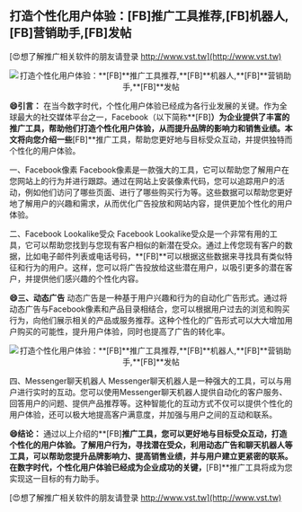## **打造个性化用户体验：**[FB]**推广工具推荐,**[FB]**机器人,**[FB]**营销助手,**[FB]**发帖**

[😍想了解推广相关软件的朋友请登录 http://www.vst.tw](http://www.vst.tw)

 <center><img src="https://vst.tw/MP4/tuiguang/png/5.png" alt="打造个性化用户体验：**[FB]**推广工具推荐,**[FB]**机器人,**[FB]**营销助手,**[FB]**发帖"></center>

**😄引言：**
在当今数字时代，个性化用户体验已经成为各行业发展的关键。作为全球最大的社交媒体平台之一，Facebook（以下简称**[FB]**）为企业提供了丰富的推广工具，帮助他们打造个性化用户体验，从而提升品牌的影响力和销售业绩。本文将向您介绍一些**[FB]**推广工具，帮助您更好地与目标受众互动，并提供独特而个性化的用户体验。

一、Facebook像素
Facebook像素是一款强大的工具，它可以帮助您了解用户在您网站上的行为并进行跟踪。通过在网站上安装像素代码，您可以追踪用户的活动，例如他们访问了哪些页面、进行了哪些购买行为等。这些数据可以帮助您更好地了解用户的兴趣和需求，从而优化广告投放和网站内容，提供更加个性化的用户体验。

二、Facebook Lookalike受众
Facebook Lookalike受众是一个非常有用的工具，它可以帮助您找到与您现有客户相似的新潜在受众。通过上传您现有客户的数据，比如电子邮件列表或电话号码，**[FB]**可以根据这些数据来寻找具有类似特征和行为的用户。这样，您可以将广告投放给这些潜在用户，以吸引更多的潜在客户，并提供他们感兴趣的个性化内容。

**😄三、动态广告**
动态广告是一种基于用户兴趣和行为的自动化广告形式。通过将动态广告与Facebook像素和产品目录相结合，您可以根据用户过去的浏览和购买行为，向他们展示相关的产品或服务推荐。这种个性化的广告形式可以大大增加用户购买的可能性，提升用户体验，同时也提高了广告的转化率。

 <center><img src="https://vst.tw/MP4/tuiguang/png/0.png" alt="打造个性化用户体验：**[FB]**推广工具推荐,**[FB]**机器人,**[FB]**营销助手,**[FB]**发帖"></center>

四、Messenger聊天机器人
Messenger聊天机器人是一种强大的工具，可以与用户进行实时的互动。您可以使用Messenger聊天机器人提供自动化的客户服务、回答用户的问题、提供产品推荐等。这种智能化的互动方式不仅可以提供个性化的用户体验，还可以极大地提高客户满意度，并加强与用户之间的互动和联系。

**😄结论：**
通过以上介绍的**[FB]**推广工具，您可以更好地与目标受众互动，打造个性化的用户体验。了解用户行为，寻找潜在受众，利用动态广告和聊天机器人等工具，可以帮助您提升品牌影响力、提高销售业绩，并与用户建立更紧密的联系。在数字时代，个性化用户体验已经成为企业成功的关键，**[FB]**推广工具将成为您实现这一目标的有力助手。

[😍想了解推广相关软件的朋友请登录 http://www.vst.tw](http://www.vst.tw)



